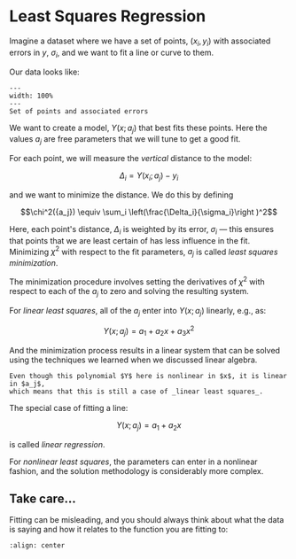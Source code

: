 # Least Squares Regression

Imagine a dataset where we have a set of points, $(x_i, y_i)$ with
associated errors in $y$, $\sigma_i$, and we want to fit a line or
curve to them.

Our data looks like:

```{figure} ./fitting-illustration.png
---
width: 100%
---
Set of points and associated errors
```

We want to create a model, $Y(x; {a_j})$ that best fits these points.
Here the values ${a_j}$ are free parameters that we will tune to get a
good fit.

For each point, we will measure the _vertical_ distance to the model:

$$\Delta_i = Y(x_i; {a_j}) - y_i$$

and we want to minimize the distance.  We do this by defining

$$\chi^2({a_j}) \equiv \sum_i \left(\frac{\Delta_i}{\sigma_i}\right )^2$$

Here, each point's distance, $\Delta_i$ is weighted by its error,
$\sigma_i$ &mdash; this ensures that points that we are least certain
of has less influence in the fit.  Minimizing $\chi^2$ with respect to
the fit parameters, ${a_j}$ is called _least squares minimization_.

The minimization procedure involves setting the derivatives of $\chi^2$ with respect to each of the ${a_j}$
to zero and solving the resulting system.

For _linear least squares_, all of the ${a_j}$ enter into $Y(x; {a_j})$ linearly, e.g., as:

$$Y(x; {a_j}) = a_1 + a_2 x + a_3 x^2$$

And the minimization process results in a linear system that can be
solved using the techniques we learned when we discussed linear
algebra.

```{note}
Even though this polynomial $Y$ here is nonlinear in $x$, it is linear in $a_j$,
which means that this is still a case of _linear least squares_.
```

The special case of fitting a line:

$$Y(x; {a_j}) = a_1 + a_2 x$$

is called _linear regression_.

For _nonlinear least squares_, the parameters can enter in a nonlinear
fashion, and the solution methodology is considerably more complex.


## Take care...

Fitting can be misleading, and you should always think about what the data is saying and how
it relates to the function you are fitting to:

```{image} https://imgs.xkcd.com/comics/curve_fitting.png
:align: center
```

